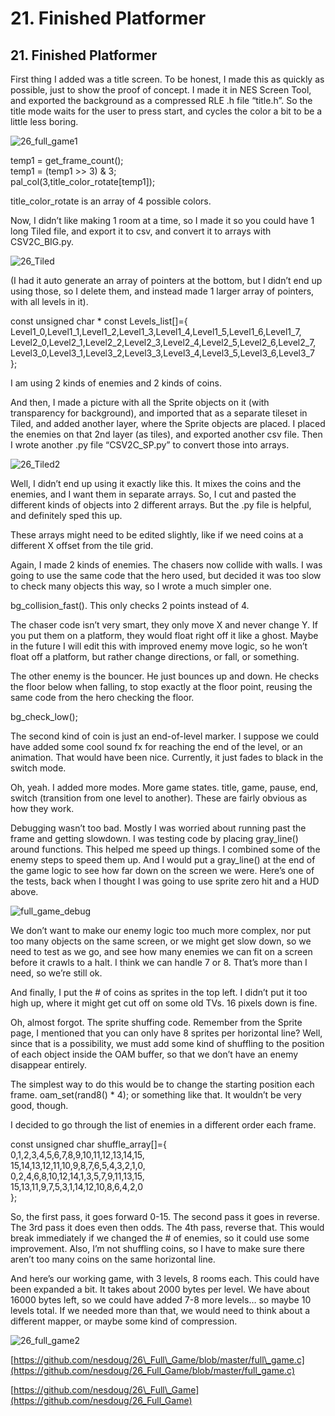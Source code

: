 # 21. Finished Platformer

## 21. Finished Platformer

First thing I added was a title screen. To be honest, I made this as quickly as possible, just to show the proof of concept. I made it in NES Screen Tool, and exported the background as a compressed RLE .h file “title.h”. So the title mode waits for the user to press start, and cycles the color a bit to be a little less boring.

![26\_full\_game1](https://nesdoug.files.wordpress.com/2018/09/26_full_game1.png?w=924)

temp1 = get\_frame\_count\(\);  
 temp1 = \(temp1 &gt;&gt; 3\) & 3;  
 pal\_col\(3,title\_color\_rotate\[temp1\]\);

title\_color\_rotate is an array of 4 possible colors.

Now, I didn’t like making 1 room at a time, so I made it so you could have 1 long Tiled file, and export it to csv, and convert it to arrays with CSV2C\_BIG.py.

![26\_Tiled](https://nesdoug.files.wordpress.com/2018/09/26_tiled.png?w=924)

\(I had it auto generate an array of pointers at the bottom, but I didn’t end up using those, so I delete them, and instead made 1 larger array of pointers, with all levels in it\).

const unsigned char \* const Levels\_list\[\]={  
 Level1\_0,Level1\_1,Level1\_2,Level1\_3,Level1\_4,Level1\_5,Level1\_6,Level1\_7,  
 Level2\_0,Level2\_1,Level2\_2,Level2\_3,Level2\_4,Level2\_5,Level2\_6,Level2\_7,  
 Level3\_0,Level3\_1,Level3\_2,Level3\_3,Level3\_4,Level3\_5,Level3\_6,Level3\_7  
 };

I am using 2 kinds of enemies and 2 kinds of coins.

And then, I made a picture with all the Sprite objects on it \(with transparency for background\), and imported that as a separate tileset in Tiled, and added another layer, where the Sprite objects are placed. I placed the enemies on that 2nd layer \(as tiles\), and exported another csv file. Then I wrote another .py file “CSV2C\_SP.py” to convert those into arrays.

![26\_Tiled2](https://nesdoug.files.wordpress.com/2018/09/26_tiled2.png?w=924)

Well, I didn’t end up using it exactly like this. It mixes the coins and the enemies, and I want them in separate arrays. So, I cut and pasted the different kinds of objects into 2 different arrays. But the .py file is helpful, and definitely sped this up.

These arrays might need to be edited slightly, like if we need coins at a different X offset from the tile grid.

Again, I made 2 kinds of enemies. The chasers now collide with walls. I was going to use the same code that the hero used, but decided it was too slow to check many objects this way, so I wrote a much simpler one.

bg\_collision\_fast\(\). This only checks 2 points instead of 4.

The chaser code isn’t very smart, they only move X and never change Y. If you put them on a platform, they would float right off it like a ghost. Maybe in the future I will edit this with improved enemy move logic, so he won’t float off a platform, but rather change directions, or fall, or something.

The other enemy is the bouncer. He just bounces up and down. He checks the floor below when falling, to stop exactly at the floor point, reusing the same code from the hero checking the floor.

bg\_check\_low\(\);

The second kind of coin is just an end-of-level marker. I suppose we could have added some cool sound fx for reaching the end of the level, or an animation. That would have been nice. Currently, it just fades to black in the switch mode.

Oh, yeah. I added more modes. More game states. title, game, pause, end, switch \(transition from one level to another\). These are fairly obvious as how they work.

Debugging wasn’t too bad. Mostly I was worried about running past the frame and getting slowdown. I was testing code by placing gray\_line\(\) around functions. This helped me speed up things. I combined some of the enemy steps to speed them up. And I would put a gray\_line\(\) at the end of the game logic to see how far down on the screen we were. Here’s one of the tests, back when I thought I was going to use sprite zero hit and a HUD above.

![full\_game\_debug](https://nesdoug.files.wordpress.com/2018/09/full_game_debug.png?w=924)

We don’t want to make our enemy logic too much more complex, nor put too many objects on the same screen, or we might get slow down, so we need to test as we go, and see how many enemies we can fit on a screen before it crawls to a halt. I think we can handle 7 or 8. That’s more than I need, so we’re still ok.

And finally, I put the \# of coins as sprites in the top left. I didn’t put it too high up, where it might get cut off on some old TVs. 16 pixels down is fine.

Oh, almost forgot. The sprite shuffing code. Remember from the Sprite page, I mentioned that you can only have 8 sprites per horizontal line? Well, since that is a possibility, we must add some kind of shuffling to the position of each object inside the OAM buffer, so that we don’t have an enemy disappear entirely.

The simplest way to do this would be to change the starting position each frame. oam\_set\(rand8\(\) \* 4\);  or something like that. It wouldn’t be very good, though.

I decided to go through the list of enemies in a different order each frame.

const unsigned char shuffle\_array\[\]={  
 0,1,2,3,4,5,6,7,8,9,10,11,12,13,14,15,  
 15,14,13,12,11,10,9,8,7,6,5,4,3,2,1,0,  
 0,2,4,6,8,10,12,14,1,3,5,7,9,11,13,15,  
 15,13,11,9,7,5,3,1,14,12,10,8,6,4,2,0  
 };

So, the first pass, it goes forward 0-15. The second pass it goes in reverse. The 3rd pass it does even then odds. The 4th pass, reverse that. This would break immediately if we changed the \# of enemies, so it could use some improvement. Also, I’m not shuffling coins, so I have to make sure there aren’t too many coins on the same horizontal line.

And here’s our working game, with 3 levels, 8 rooms each. This could have been expanded a bit. It takes about 2000 bytes per level. We have about 16000 bytes left, so we could have added 7-8 more levels… so maybe 10 levels total. If we needed more than that, we would need to think about a different mapper, or maybe some kind of compression.

![26\_full\_game2](https://nesdoug.files.wordpress.com/2018/09/26_full_game2.png?w=924)

[https://github.com/nesdoug/26\_Full\_Game/blob/master/full\_game.c](https://github.com/nesdoug/26_Full_Game/blob/master/full_game.c)

[https://github.com/nesdoug/26\_Full\_Game](https://github.com/nesdoug/26_Full_Game)

